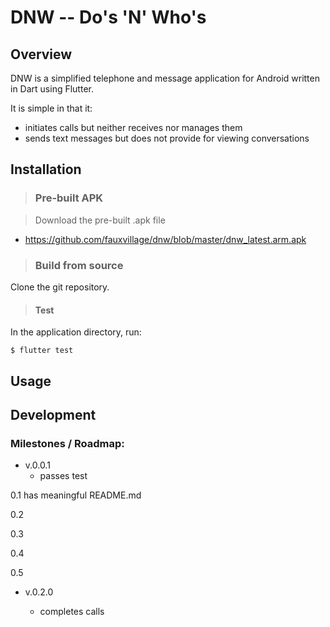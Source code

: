 # DNW -- Do's 'N' Who's 

## Overview

DNW is a simplified telephone and message application for Android
written in Dart using Flutter.

It is simple in that it:

- initiates calls but neither receives nor manages them
- sends text messages but does not provide for viewing conversations

## Installation

>### Pre-built APK

>Download the pre-built .apk file

  - https://github.com/fauxvillage/dnw/blob/master/dnw_latest.arm.apk

>### Build from source

Clone the git repository.


>#### Test

In the application directory, run: 

`$ flutter test`


## Usage

## Development

### Milestones / Roadmap:

- v.0.0.1
  - passes test

0.1
  has meaningful README.md

0.2

0.3

0.4

0.5

- v.0.2.0


  - completes calls
